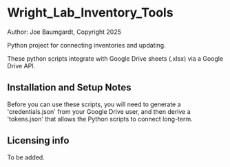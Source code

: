 # Wright_Lab_Inventory_Tools

Author: Joe Baumgardt, Copyright 2025

Python project for connecting inventories and updating.

These python scripts integrate with Google Drive sheets (.xlsx) via a Google Drive API.

## Installation and Setup Notes

Before you can use these scripts, you will need to generate a 'credentials.json' from your Google Drive user, and then derive a 'tokens.json' that allows the Python scripts to connect long-term.

## Licensing info
To be added.
